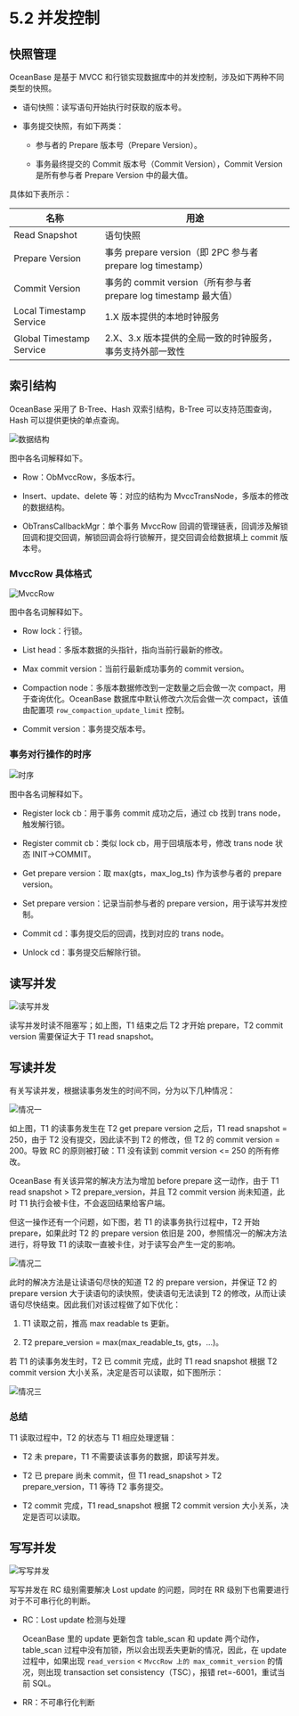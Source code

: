 # 5.2 并发控制

## 快照管理

OceanBase 是基于 MVCC 和行锁实现数据库中的并发控制，涉及如下两种不同类型的快照。

* 语句快照：读写语句开始执行时获取的版本号。

* 事务提交快照，有如下两类：

  * 参与者的 Prepare 版本号（Prepare Version）。

  * 事务最终提交的 Commit 版本号（Commit Version），Commit Version 是所有参与者 Prepare Version 中的最大值。

具体如下表所示：

| 名称   |      用途                                    |
|--------|---------------------------------------------|
| Read Snapshot | 语句快照                               |
| Prepare Version | 事务 prepare version（即 2PC 参与者 prepare log timestamp） |
| Commit Version | 事务的 commit version（所有参与者 prepare log timestamp 最大值） |
| Local Timestamp Service | 1.X 版本提供的本地时钟服务       |
| Global Timestamp Service | 2.X、3.x 版本提供的全局一致的时钟服务，事务支持外部一致性 |

## 索引结构

OceanBase 采用了 B-Tree、Hash 双索引结构，B-Tree 可以支持范围查询，Hash 可以提供更快的单点查询。

![数据结构](https://obbusiness-private.oss-cn-shanghai.aliyuncs.com/doc/img/kernel-advanced/V1.0.0/zh-CN/5.transaction-engine/3.concurrency-control-01.png)

图中各名词解释如下。

* Row：ObMvccRow，多版本行。

* Insert、update、delete 等：对应的结构为 MvccTransNode，多版本的修改的数据结构。

* ObTransCallbackMgr：单个事务 MvccRow 回调的管理链表，回调涉及解锁回调和提交回调，解锁回调会将行锁解开，提交回调会给数据填上 commit 版本号。

### MvccRow 具体格式

![MvccRow](https://obbusiness-private.oss-cn-shanghai.aliyuncs.com/doc/img/kernel-advanced/V1.0.0/zh-CN/5.transaction-engine/3.concurrency-control-02.png)

图中各名词解释如下。

* Row lock：行锁。

* List head：多版本数据的头指针，指向当前行最新的修改。

* Max commit version：当前行最新成功事务的 commit version。

* Compaction node：多版本数据修改到一定数量之后会做一次 compact，用于查询优化。OceanBase 数据库中默认修改六次后会做一次 compact，该值由配置项 `row_compaction_update_limit` 控制。

* Commit version：事务提交版本号。

### 事务对行操作的时序

![时序](https://obbusiness-private.oss-cn-shanghai.aliyuncs.com/doc/img/kernel-advanced/V1.0.0/zh-CN/5.transaction-engine/3.concurrency-control-03.png)

图中各名词解释如下。

* Register lock cb：用于事务 commit 成功之后，通过 cb 找到 trans node，触发解行锁。

* Register commit cb：类似 lock cb，用于回填版本号，修改 trans node 状态 INIT->COMMIT。

* Get prepare version：取 max(gts，max_log_ts) 作为该参与者的 prepare version。

* Set prepare version：记录当前参与者的 prepare version，用于读写并发控制。

* Commit cd：事务提交后的回调，找到对应的 trans node。

* Unlock cd：事务提交后解除行锁。

## 读写并发

![读写并发](https://obbusiness-private.oss-cn-shanghai.aliyuncs.com/doc/img/kernel-advanced/V1.0.0/zh-CN/5.transaction-engine/3.concurrency-control-04.png)

读写并发时读不阻塞写；如上图，T1 结束之后 T2 才开始 prepare，T2 commit version 需要保证大于 T1 read snapshot。

## 写读并发

有关写读并发，根据读事务发生的时间不同，分为以下几种情况：

![情况一](https://obbusiness-private.oss-cn-shanghai.aliyuncs.com/doc/img/kernel-advanced/V1.0.0/zh-CN/5.transaction-engine/3.concurrency-control-05.png)

如上图，T1 的读事务发生在 T2 get prepare version 之后，T1 read snapshot = 250，由于 T2 没有提交，因此读不到 T2 的修改，但 T2 的 commit version = 200。导致 RC 的原则被打破：T1 没有读到 commit version <= 250 的所有修改。

OceanBase 有关该异常的解决方法为增加 before prepare 这一动作，由于 T1 read snapshot > T2 prepare_version，并且 T2 commit version 尚未知道，此时 T1 执行会被卡住，不会返回结果给客户端。

但这一操作还有一个问题，如下图，若 T1 的读事务执行过程中，T2 开始 prepare，如果此时 T2 的 prepare version 依旧是 200，参照情况一的解决方法进行，将导致 T1 的读取一直被卡住，对于读写会产生一定的影响。

![情况二](https://obbusiness-private.oss-cn-shanghai.aliyuncs.com/doc/img/kernel-advanced/V1.0.0/zh-CN/5.transaction-engine/3.concurrency-control-06.png)

此时的解决方法是让读语句尽快的知道 T2 的 prepare version，并保证 T2 的 prepare version 大于读语句的读快照，使读语句无法读到 T2 的修改，从而让读语句尽快结束。因此我们对该过程做了如下优化：

1. T1 读取之前，推高 max readable ts 更新。

2. T2 prepare_version = max(max_readable_ts, gts，…)。

若 T1 的读事务发生时，T2 已 commit 完成，此时 T1 read snapshot 根据 T2 commit version 大小关系，决定是否可以读取，如下图所示：

![情况三](https://obbusiness-private.oss-cn-shanghai.aliyuncs.com/doc/img/kernel-advanced/V1.0.0/zh-CN/5.transaction-engine/3.concurrency-control-07.png)

### 总结

T1 读取过程中，T2 的状态与 T1 相应处理逻辑：

* T2 未 prepare，T1 不需要读该事务的数据，即读写并发。

* T2 已 prepare 尚未 commit，但 T1 read_snapshot > T2 prepare_version，T1 等待 T2 事务提交。

* T2 commit 完成，T1 read_snapshot 根据 T2 commit version 大小关系，决定是否可以读取。

## 写写并发

![写写并发](https://obbusiness-private.oss-cn-shanghai.aliyuncs.com/doc/img/kernel-advanced/V1.0.0/zh-CN/5.transaction-engine/3.concurrency-control-08.png)

写写并发在 RC 级别需要解决 Lost update 的问题，同时在 RR 级别下也需要进行对于不可串行化的判断。

* RC：Lost update 检测与处理

  OceanBase 里的 update 更新包含 table_scan 和 update 两个动作，table_scan 过程中没有加锁，所以会出现丢失更新的情况，因此，在 update 过程中，如果出现 `read_version` < `MvccRow 上的 max_commit_version` 的情况，则出现 transaction set consistency（TSC），报错 ret=-6001，重试当前 SQL。

* RR：不可串行化判断
